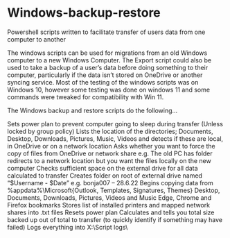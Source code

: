 # Windows-backup-restore
Powershell scripts written to facilitate transfer of users data from one computer to another

The windows scripts can be used for migrations from an old Windows computer to a new Windows Computer. The Export script could also be used to take a backup of a user’s data before doing something to their computer, particularly if the data isn’t stored on OneDrive or another syncing service. Most of the testing of the windows scripts was on Windows 10, however some testing was done on windows 11 and some commands were tweaked for compatibility with Win 11.

The Windows backup and restore scripts do the following…

Sets power plan to prevent computer going to sleep during transfer (Unless locked by group policy)
Lists the location of the directories; Documents, Desktop, Downloads, Pictures, Music, Videos and detects if these are local, in OneDrive or on a network location
Asks whether you want to force the copy of files from OneDrive or network share e.g. The old PC has folder redirects to a network location but you want the files locally on the new computer
Checks sufficient space on the external drive for all data calculated to transfer
Creates folder on root of external drive named “$Username - $Date” e.g. bonja007 – 28.6.22
Begins copying data from
%appdata%\Microsoft\{Outlook, Templates, Signatures, Themes}
Desktop, Documents, Downloads, Pictures, Videos and Music
Edge, Chrome and Firefox bookmarks
Stores list of installed printers and mapped network shares into .txt files
Resets power plan
Calculates and tells you total size backed up out of total to transfer (to quickly identify if something may have failed)
Logs everything into X:\Script logs\
